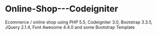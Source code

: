 # Online-Shop---Codeigniter
Ecommerce / online shop using PHP 5.5, Codeigniter 3.0, Bootstrap 3.3.5, JQuery 2.1.4, Font Awesome 4.4.0 and some Bootstrap Template
